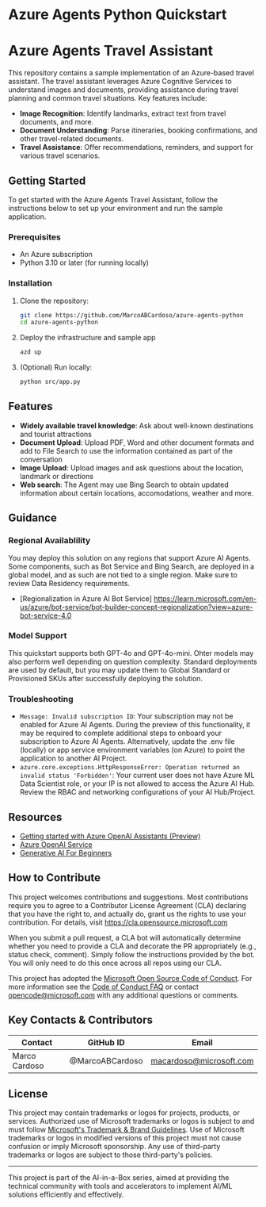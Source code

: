 # Azure Agents Python Quickstart

# Azure Agents Travel Assistant

This repository contains a sample implementation of an Azure-based travel assistant. The travel assistant leverages Azure Cognitive Services to understand images and documents, providing assistance during travel planning and common travel situations. Key features include:

- **Image Recognition**: Identify landmarks, extract text from travel documents, and more.
- **Document Understanding**: Parse itineraries, booking confirmations, and other travel-related documents.
- **Travel Assistance**: Offer recommendations, reminders, and support for various travel scenarios.

## Getting Started

To get started with the Azure Agents Travel Assistant, follow the instructions below to set up your environment and run the sample application.

### Prerequisites

- An Azure subscription
- Python 3.10 or later (for running locally)

### Installation

1. Clone the repository:
    ```sh
    git clone https://github.com/MarcoABCardoso/azure-agents-python
    cd azure-agents-python
    ```

2. Deploy the infrastructure and sample app
    ```sh
    azd up
    ```

3. (Optional) Run locally:
    ```sh
    python src/app.py
    ```

## Features

- **Widely available travel knowledge**: Ask about well-known destinations and tourist attractions
- **Document Upload**: Upload PDF, Word and other document formats and add to File Search to use the information contained as part of the conversation
- **Image Upload**: Upload images and ask questions about the location, landmark or directions
- **Web search**: The Agent may use Bing Search to obtain updated information about certain locations, accomodations, weather and more.

## Guidance

### Regional Availablility

You may deploy this solution on any regions that support Azure AI Agents. Some components, such as Bot Service and Bing Search, are deployed in a global model, and as such are not tied to a single region. Make sure to review Data Residency requirements.

- [Regionalization in Azure AI Bot Service] https://learn.microsoft.com/en-us/azure/bot-service/bot-builder-concept-regionalization?view=azure-bot-service-4.0

### Model Support

This quickstart supports both GPT-4o and GPT-4o-mini. Ohter models may also perform well depending on question complexity. Standard deployments are used by default, but you may update them to Global Standard or Provisioned SKUs after successfully deploying the solution.

### Troubleshooting

- `Message: Invalid subscription ID`: Your subscription may not be enabled for Azure AI Agents. During the preview of this functionality, it may be required to complete additional steps to onboard your subscription to Azure AI Agents. Alternatively, update the .env file (locally) or app service environment variables (on Azure) to point the application to another AI Project.
- `azure.core.exceptions.HttpResponseError: Operation returned an invalid status 'Forbidden'`: Your current user does not have Azure ML Data Scientist role, or your IP is not allowed to access the Azure AI Hub. Review the RBAC and networking configurations of your AI Hub/Project.

## Resources

- [Getting started with Azure OpenAI Assistants (Preview)](https://learn.microsoft.com/en-us/azure/ai-services/openai/how-to/assistant)
- [Azure OpenAI Service](https://learn.microsoft.com/azure/ai-services/openai/overview)
- [Generative AI For Beginners](https://github.com/microsoft/generative-ai-for-beginners)

## How to Contribute

This project welcomes contributions and suggestions. Most contributions require you to agree to a Contributor License Agreement (CLA) declaring that you have the right to, and actually do, grant us the rights to use your contribution. For details, visit <https://cla.opensource.microsoft.com>

When you submit a pull request, a CLA bot will automatically determine whether you need to provide a CLA and decorate the PR appropriately (e.g., status check, comment). Simply follow the instructions provided by the bot. You will only need to do this once across all repos using our CLA.

This project has adopted the [Microsoft Open Source Code of Conduct](https://opensource.microsoft.com/codeofconduct/). For more information see the [Code of Conduct FAQ](https://opensource.microsoft.com/codeofconduct/faq) or contact <opencode@microsoft.com> with any additional questions or comments.

## Key Contacts & Contributors

| Contact | GitHub ID | Email |
|---------|-----------|-------|
| Marco Cardoso | @MarcoABCardoso | macardoso@microsoft.com |

## License

This project may contain trademarks or logos for projects, products, or services. Authorized use of Microsoft trademarks or logos is subject to and must follow [Microsoft's Trademark & Brand Guidelines](https://www.microsoft.com/en-us/legal/intellectualproperty/trademarks/usage/general). Use of Microsoft trademarks or logos in modified versions of this project must not cause confusion or imply Microsoft sponsorship. Any use of third-party trademarks or logos are subject to those third-party's policies.


---

This project is part of the AI-in-a-Box series, aimed at providing the technical community with tools and accelerators to implement AI/ML solutions efficiently and effectively.

